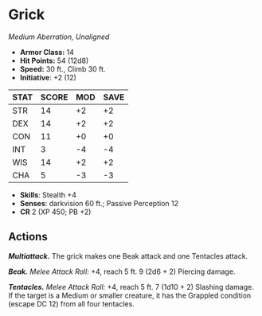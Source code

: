 # Grick

*Medium Aberration, Unaligned*

- **Armor Class:** 14
- **Hit Points:** 54 (12d8)
- **Speed:** 30 ft., Climb 30 ft.
- **Initiative**: +2 (12)

|STAT|SCORE|MOD|SAVE|
| --- | --- | --- | ---- |
| STR | 14 | +2 | +2 |
| DEX | 14 | +2 | +2 |
| CON | 11 | +0 | +0 |
| INT | 3 | -4 | -4 |
| WIS | 14 | +2 | +2 |
| CHA | 5 | -3 | -3 |

- **Skills**: Stealth +4
- **Senses**: darkvision 60 ft.; Passive Perception 12
- **CR** 2 (XP 450; PB +2)

## Actions

***Multiattack.*** The grick makes one Beak attack and one Tentacles attack.

***Beak.*** *Melee Attack Roll:* +4, reach 5 ft. 9 (2d6 + 2) Piercing damage.

***Tentacles.*** *Melee Attack Roll:* +4, reach 5 ft. 7 (1d10 + 2) Slashing damage. If the target is a Medium or smaller creature, it has the Grappled condition (escape DC 12) from all four tentacles.


